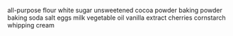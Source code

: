 all-purpose flour
white sugar
unsweetened cocoa powder
baking powder
baking soda
salt
eggs
milk
vegetable oil
vanilla extract
cherries
cornstarch
whipping cream